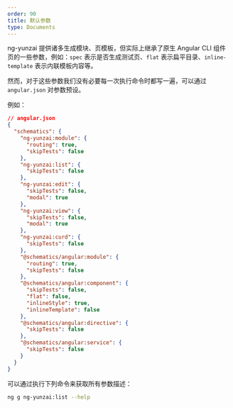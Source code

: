```yaml
---
order: 90
title: 默认参数
type: Documents
---
```


ng-yunzai 提供诸多生成模块、页模板，但实际上继承了原生 Angular CLI 组件页的一些参数，例如：`spec` 表示是否生成测试页、`flat` 表示扁平目录、`inline-template` 表示内联模板内容等。

然而，对于这些参数我们没有必要每一次执行命令时都写一遍，可以通过 `angular.json` 对参数预设。

例如：

```json
// angular.json
{
  "schematics": {
    "ng-yunzai:module": {
      "routing": true,
      "skipTests": false
    },
    "ng-yunzai:list": {
      "skipTests": false
    },
    "ng-yunzai:edit": {
      "skipTests": false,
      "modal": true
    },
    "ng-yunzai:view": {
      "skipTests": false,
      "modal": true
    },
    "ng-yunzai:curd": {
      "skipTests": false
    },
    "@schematics/angular:module": {
      "routing": true,
      "skipTests": false
    },
    "@schematics/angular:component": {
      "skipTests": false,
      "flat": false,
      "inlineStyle": true,
      "inlineTemplate": false
    },
    "@schematics/angular:directive": {
      "skipTests": false
    },
    "@schematics/angular:service": {
      "skipTests": false
    }
  }
}
```

可以通过执行下列命令来获取所有参数描述：

```bash
ng g ng-yunzai:list --help
```
